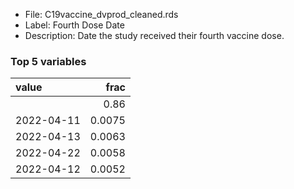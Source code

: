 

* File: C19vaccine_dvprod_cleaned.rds
* Label: Fourth Dose Date
* Description: Date the study received their fourth vaccine dose.

### Top 5 variables
| value      |   frac |
|:-----------|-------:|
|            | 0.86   |
| 2022-04-11 | 0.0075 |
| 2022-04-13 | 0.0063 |
| 2022-04-22 | 0.0058 |
| 2022-04-12 | 0.0052 |
        